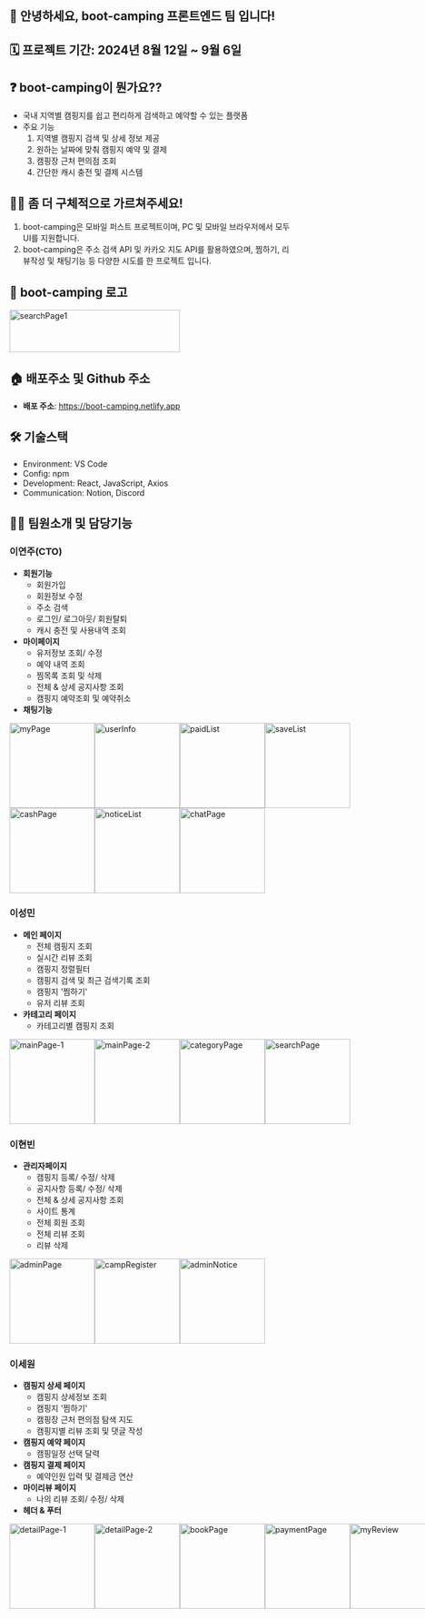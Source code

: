 ## 🙌 안녕하세요, boot-camping 프론트엔드 팀 입니다!

## 🗓️ 프로젝트 기간: 2024년 8월 12일 ~ 9월 6일

## ❓ boot-camping이 뭔가요??

- 국내 지역별 캠핑지를 쉽고 편리하게 검색하고 예약할 수 있는 플랫폼 
- 주요 기능
  1. 지역별 캠핑지 검색 및 상세 정보 제공
  2. 원하는 날짜에 맞춰 캠핑지 예약 및 결제
  3. 캠핑장 근처 편의점 조회
  4. 간단한 캐시 충전 및 결제 시스템

## 🙋‍♀️ 좀 더 구체적으로 가르쳐주세요!

1. boot-camping은 모바일 퍼스트 프로젝트이며, PC 및 모바일 브라우저에서 모두 UI를 지원합니다. 
2. boot-camping은 주소 검색 API 및 카카오 지도 API를 활용하였으며, 찜하기, 리뷰작성 및 채팅기능 등 다양한 시도를 한 프로젝트 입니다.

## 🏁 boot-camping 로고
<img src="https://github.com/user-attachments/assets/7a51e066-f302-42b7-b8e3-e52ea500c893" alt="searchPage1" width= "300" height="75">

## 🏠 배포주소 및 Github 주소

- **배포 주소**: https://boot-camping.netlify.app

## 🛠️ 기술스택

- Environment: VS Code
- Config: npm
- Development: React, JavaScript, Axios
- Communication: Notion, Discord

## 🧑‍💻 팀원소개 및 담당기능
### 이연주(CTO)
- **회원기능**
  - 회원가입
  - 회원정보 수정
  - 주소 검색
  - 로그인/ 로그아웃/ 회원탈퇴
  - 캐시 충전 및 사용내역 조회
- **마이페이지**
  - 유저정보 조회/ 수정
  - 예약 내역 조회
  - 찜목록 조회 및 삭제
  - 전체 & 상세 공지사항 조회
  - 캠핑지 예약조회 및 예약취소
- **채팅기능**
<div style="display: flex;">
  <img src="https://github.com/user-attachments/assets/77434b76-36d1-468d-b0cd-5fe2c802673e" alt="myPage" width="150">
  <img src="https://github.com/user-attachments/assets/537fec7b-14e2-4df6-8c2b-09f5e2c13c77" alt="userInfo" width="150">
  <img src="https://github.com/user-attachments/assets/a55abc1f-413c-4118-b300-5dc95b423291" alt="paidList" width="150">
  <img src="https://github.com/user-attachments/assets/e2151e0c-c276-4bfe-92c1-215211c451f6" alt="saveList" width="150">
</div>

<div style="display: flex;">
  <img src="https://github.com/user-attachments/assets/72180924-a007-4c67-ab70-e6033ef83080" alt="cashPage" width="150">
  <img src="https://github.com/user-attachments/assets/db29a4ce-4ad2-4d34-8cc0-ec33dc2258eb" alt="noticeList" width="150">
  <img src="https://github.com/user-attachments/assets/316bc3ef-cc90-4925-bd2c-0773439d77ef" alt="chatPage" width="150">
</div>


### 이성민
- **메인 페이지**
  - 전체 캠핑지 조회
  - 실시간 리뷰 조회
  - 캠핑지 정렬필터
  - 캠핑지 검색 및 최근 검색기록 조회
  - 캠핑지 '찜하기'
  - 유저 리뷰 조회
- **카테고리 페이지**
  - 카테고리별 캠핑지 조회
<div style="display: flex;">
  <img src="https://github.com/user-attachments/assets/42174b77-3e22-4773-86b4-e70c6c8573f9" alt="mainPage-1" width="150">
  <img src="https://github.com/user-attachments/assets/781c0801-fb98-478e-8781-feb68f6b1964" alt="mainPage-2" width="150">
  <img src="https://github.com/user-attachments/assets/13352796-664e-460a-a706-649f019e96fa" alt="categoryPage" width="150">
   <img src="https://github.com/user-attachments/assets/d19813fd-ac71-487d-8e59-6b66143243a7" alt="searchPage" width="150">
</div>


### 이현빈
- **관리자페이지**
  - 캠핑지 등록/ 수정/ 삭제
  - 공지사항 등록/ 수정/ 삭제
  - 전체 & 상세 공지사항 조회
  - 사이트 통계
  - 전체 회원 조회
  - 전체 리뷰 조회
  - 리뷰 삭제
<div style="display: flex;">
  <img src="https://github.com/user-attachments/assets/3fec7698-aecf-4bc4-9d29-1a303e407c73" alt="adminPage" width="150">
  <img src="https://github.com/user-attachments/assets/2e9b1f9f-ff09-4a64-9bc6-d8abd1eb1b24" alt="campRegister" width="150">
  <img src="https://github.com/user-attachments/assets/ccbad79a-0bab-4d0a-82af-01d92357cbda" alt="adminNotice" width="150">
</div>


### 이세원
- **캠핑지 상세 페이지**
  - 캠핑지 상세정보 조회
  - 캠핑지 '찜하기'
  - 캠핑장 근처 편의점 탐색 지도
  - 캠핑지별 리뷰 조회 및 댓글 작성
- **캠핑지 예약 페이지**
  - 캠핑일정 선택 달력
- **캠핑지 결제 페이지**
  - 예약인원 입력 및 결제금 연산
- **마이리뷰 페이지**
  - 나의 리뷰 조회/ 수정/ 삭제
- **헤더 & 푸터**
<div style="display: flex;">
  <img src="https://github.com/user-attachments/assets/7f6f6cba-c8a7-4242-bd36-f1397d38b1d8" alt="detailPage-1" width="150">
  <img src="https://github.com/user-attachments/assets/da973cfe-4f29-4866-ae0f-6a83482a5252" alt="detailPage-2" width="150">
  <img src="https://github.com/user-attachments/assets/af39fbe4-9ff2-4d7a-bb59-5ecfb92be70d" alt="bookPage" width="150">
  <img src="https://github.com/user-attachments/assets/eb7621e6-3695-47e2-b255-2ad79682834f" alt="paymentPage" width="150">
  <img src="https://github.com/user-attachments/assets/f793b962-1a20-448d-bb97-d6b0ca142ad8" alt="myReview" width="150">
</div>
